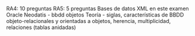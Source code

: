 RA4: 10 preguntas
RA5: 5 preguntas Bases de datos XML en este examen       
Oracle
Neodatis - bbdd objetos
Teoría - siglas, características de BBDD objeto-relacionales y orientadas a objetos, herencia, multiplicidad, relaciones (tablas anidadas)